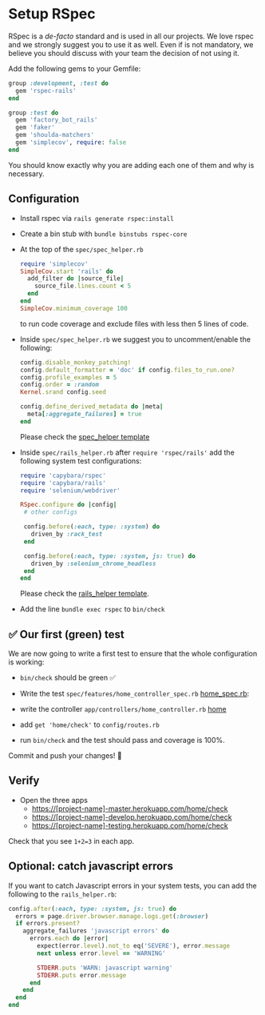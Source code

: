 # Setup RSpec

RSpec is a *de-facto* standard and is used in all our projects.
We love rspec and we strongly suggest you to use it as well.
Even if is not mandatory, we believe you should discuss with your team the decision of not using it.

Add the following gems to your Gemfile:

```ruby
group :development, :test do
  gem 'rspec-rails'
end

group :test do
  gem 'factory_bot_rails'
  gem 'faker'
  gem 'shoulda-matchers'
  gem 'simplecov', require: false
end
```

You should know exactly why you are adding each one of them and why is necessary.

## Configuration

* Install rspec via `rails generate rspec:install`
* Create a bin stub with `bundle binstubs rspec-core`
* At the top of the `spec/spec_helper.rb`

  ```ruby
  require 'simplecov'
  SimpleCov.start 'rails' do
    add_filter do |source_file|
      source_file.lines.count < 5
    end
  end
  SimpleCov.minimum_coverage 100
  ```

  to run code coverage and exclude files with less then 5 lines of code.

* Inside `spec/spec_helper.rb` we suggest you to uncomment/enable the following:

  ```ruby
  config.disable_monkey_patching!
  config.default_formatter = 'doc' if config.files_to_run.one?
  config.profile_examples = 5
  config.order = :random
  Kernel.srand config.seed
  
  config.define_derived_metadata do |meta|
    meta[:aggregate_failures] = true
  end
  ```

  Please check the [spec_helper template](../templates/spec/spec_helper.rb)

* Inside `spec/rails_helper.rb` after `require 'rspec/rails'` add the following system test configurations:

  ```ruby
  require 'capybara/rspec'
  require 'capybara/rails'
  require 'selenium/webdriver'
  
  RSpec.configure do |config|
   # other configs
  
   config.before(:each, type: :system) do
     driven_by :rack_test
   end
  
   config.before(:each, type: :system, js: true) do
     driven_by :selenium_chrome_headless
   end
  end
  ```

  Please check the [rails_helper template](../templates/spec/rails_helper.rb).

* Add the line `bundle exec rspec` to `bin/check`

## :white_check_mark: Our first (green) test

We are now going to write a first test to ensure that the whole configuration is working:

* `bin/check` should be green :white_check_mark:
* Write the test `spec/features/home_controller_spec.rb` [home_spec.rb](../templates/spec/features/home_controller_spec.rb):
* write the controller `app/controllers/home_controller.rb` [home](../templates/app/controllers/home_controller.rb)
* add `get 'home/check'` to `config/routes.rb`

* run `bin/check` and the test should pass and coverage is 100%.

Commit and push your changes! :tada:

## Verify

* Open the three apps
  * <https://[project-name]-master.herokuapp.com/home/check>
  * <https://[project-name]-develop.herokuapp.com/home/check>
  * <https://[project-name]-testing.herokuapp.com/home/check>

Check that you see `1+2=3` in each app.

## Optional: catch javascript errors

If you want to catch Javascript errors in your system tests, you can add the following to the `rails_helper.rb`:

```ruby
config.after(:each, type: :system, js: true) do
  errors = page.driver.browser.manage.logs.get(:browser)
  if errors.present?
    aggregate_failures 'javascript errors' do
      errors.each do |error|
        expect(error.level).not_to eq('SEVERE'), error.message
        next unless error.level == 'WARNING'

        STDERR.puts 'WARN: javascript warning'
        STDERR.puts error.message
      end
    end
  end
end
```
